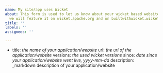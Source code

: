 ```yaml
---
name: My site/app uses Wicket
about: This form is used to let us know about your wicket based website/application,
  we will feature it on wicket.apache.org and on builtwithwicket.wicketstuff.org
title: ''
labels: ''
assignees: ''

---
```


- title: _the name of your application/website_
  url: _the url of the application/website_
  versions: _the used wicket versions_
  since: _date since your application/website went live, yyyy-mm-dd_
  description: _markdown description of your application/website
